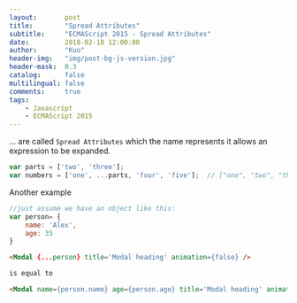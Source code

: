 ```yaml
---
layout:       post
title:        "Spread Attributes"
subtitle:     "ECMAScript 2015 - Spread Attributes"
date:         2018-02-18 12:00:00
author:       "Kuo"
header-img:   "img/post-bg-js-version.jpg"
header-mask:  0.3
catalog:      false
multilingual: false
comments:     true
tags:
    - Javascript
    - ECMAScript 2015
---
```


... are called `Spread Attributes` which the name represents it allows an expression to be expanded.

```javascript
var parts = ['two', 'three'];
var numbers = ['one', ...parts, 'four', 'five'];  // ["one", "two", "three", "four", "five"]
```

Another example

```javascript
//just assume we have an object like this:
var person= {
    name: 'Alex',
    age: 35 
}
```

```html
<Modal {...person} title='Modal heading' animation={false} />

is equal to

<Modal name={person.name} age={person.age} title='Modal heading' animation={false} />
```